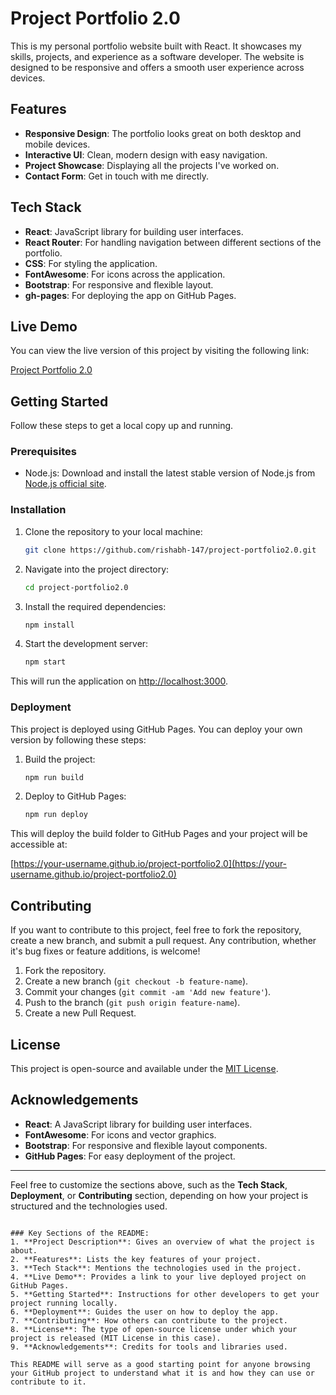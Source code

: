 # Project Portfolio 2.0

This is my personal portfolio website built with React. It showcases my skills, projects, and experience as a software developer. The website is designed to be responsive and offers a smooth user experience across devices.

## Features

- **Responsive Design**: The portfolio looks great on both desktop and mobile devices.
- **Interactive UI**: Clean, modern design with easy navigation.
- **Project Showcase**: Displaying all the projects I've worked on.
- **Contact Form**: Get in touch with me directly.

## Tech Stack

- **React**: JavaScript library for building user interfaces.
- **React Router**: For handling navigation between different sections of the portfolio.
- **CSS**: For styling the application.
- **FontAwesome**: For icons across the application.
- **Bootstrap**: For responsive and flexible layout.
- **gh-pages**: For deploying the app on GitHub Pages.

## Live Demo

You can view the live version of this project by visiting the following link:

[Project Portfolio 2.0](https://rishabh-147.github.io/project-portfolio2.0)

## Getting Started

Follow these steps to get a local copy up and running.

### Prerequisites

- Node.js: Download and install the latest stable version of Node.js from [Node.js official site](https://nodejs.org/).

### Installation

1. Clone the repository to your local machine:
   ```bash
   git clone https://github.com/rishabh-147/project-portfolio2.0.git
   ```

2. Navigate into the project directory:
   ```bash
   cd project-portfolio2.0
   ```

3. Install the required dependencies:
   ```bash
   npm install
   ```

4. Start the development server:
   ```bash
   npm start
   ```

This will run the application on [http://localhost:3000](http://localhost:3000).

### Deployment

This project is deployed using GitHub Pages. You can deploy your own version by following these steps:

1. Build the project:
   ```bash
   npm run build
   ```

2. Deploy to GitHub Pages:
   ```bash
   npm run deploy
   ```

This will deploy the build folder to GitHub Pages and your project will be accessible at:

[https://your-username.github.io/project-portfolio2.0](https://your-username.github.io/project-portfolio2.0)

## Contributing

If you want to contribute to this project, feel free to fork the repository, create a new branch, and submit a pull request. Any contribution, whether it's bug fixes or feature additions, is welcome!

1. Fork the repository.
2. Create a new branch (`git checkout -b feature-name`).
3. Commit your changes (`git commit -am 'Add new feature'`).
4. Push to the branch (`git push origin feature-name`).
5. Create a new Pull Request.

## License

This project is open-source and available under the [MIT License](LICENSE).

## Acknowledgements

- **React**: A JavaScript library for building user interfaces.
- **FontAwesome**: For icons and vector graphics.
- **Bootstrap**: For responsive and flexible layout components.
- **GitHub Pages**: For easy deployment of the project.

---

Feel free to customize the sections above, such as the **Tech Stack**, **Deployment**, or **Contributing** section, depending on how your project is structured and the technologies used.
```

### Key Sections of the README:
1. **Project Description**: Gives an overview of what the project is about.
2. **Features**: Lists the key features of your project.
3. **Tech Stack**: Mentions the technologies used in the project.
4. **Live Demo**: Provides a link to your live deployed project on GitHub Pages.
5. **Getting Started**: Instructions for other developers to get your project running locally.
6. **Deployment**: Guides the user on how to deploy the app.
7. **Contributing**: How others can contribute to the project.
8. **License**: The type of open-source license under which your project is released (MIT License in this case).
9. **Acknowledgements**: Credits for tools and libraries used.

This README will serve as a good starting point for anyone browsing your GitHub project to understand what it is and how they can use or contribute to it.
